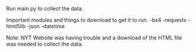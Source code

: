 Run main.py to collect the data.

Important modules and things to download to get it to run.
-bs4
-requests
-html5lib
-json
-datetime

Note:
NYT Website was having trouble and a download of the HTML file was needed to collect the data.
